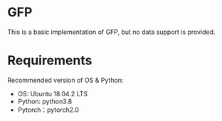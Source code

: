 # GFP
This is a basic implementation of GFP, but no data support is provided.
# Requirements
Recommended version of OS & Python:
- OS: Ubuntu 18.04.2 LTS
- Python: python3.8
- Pytorch：pytorch2.0
